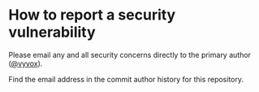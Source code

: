 <!--- See: https://help.github.com/en/articles/adding-a-security-policy-to-your-repository --->

# How to report a security vulnerability

Please email any and all security concerns directly to the primary author
([@vyvox](https://github.com/vyvox)).

Find the email address in the commit author history for this repository.

